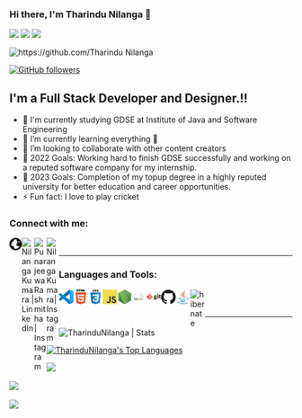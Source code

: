 ### Hi there, I'm Tharindu Nilanga 👋 




<img src="https://img.shields.io/static/v1?label=Sponsor&message=%E2%9D%A4&logo=GitHub&link=%3Curl%3E&color=f88379"> <img src="https://badges.pufler.dev/visits/M4cs/M4cs"> <img src="https://badges.pufler.dev/years/M4cs"> <p align="left"> <img src="https://komarev.com/ghpvc/?username=https://github.com/TharinduNilanga label=Profile%20views&color=0e75b6&style=flat" alt="https://github.com/Tharindu Nilanga" /> </p>

[![GitHub followers](https://img.shields.io/github/followers/https://github.com/TharinduNilanga.svg?style=social&label=Follow&maxAge=2592000)](https://github.com/TharinduNilanga?tab=followers)

## I'm a Full Stack Developer and Designer.!!

- 🔭 I'm currently studying GDSE at Institute of Java and Software Engineering
- 🌱 I’m currently learning everything 🤣
- 👯 I’m looking to collaborate with other content creators
- 🥅 2022 Goals: Working hard to finish GDSE successfully and working on a reputed software company for my internship.
- 🥅 2023 Goals: Completion of my topup degree in a highly reputed university for better education and career opportunities.
- ⚡ Fun fact: I love to play cricket

### Connect with me:

<a href="https://tharindunilanga.github.io/MyProfile/">
<img align="left" alt="Nilanga Kumara" width="22px" src="https://raw.githubusercontent.com/iconic/open-iconic/master/svg/globe.svg" /></a>



<a href="https://www.linkedin.com/in/tharindu-nilanga-093082226/">
<img align="left" alt="Nilanga Kumara | LinkedIn" width="22px" src="https://cdn.jsdelivr.net/npm/simple-icons@v3/icons/linkedin.svg" /></a>

<a href="https://www.instagram.com/punarjeewa_rashmitha/?hl=en">
<img align="left" alt="Punarjeewa Rashmitha | Instagram" width="22px" src="https://cdn.jsdelivr.net/npm/simple-icons@v3/icons/instagram.svg" /></a>

<a href="https://www.facebook.com/profile.php?id=100070008909827">
<img align="left" alt="Nilanga Kumara| Instagram" width="22px" src="https://cdn.jsdelivr.net/npm/simple-icons@v3/icons/facebook.svg" /></a>

<br />

---

### Languages and Tools:

<img align="left" alt="Visual Studio Code" width="26px" src="https://raw.githubusercontent.com/github/explore/80688e429a7d4ef2fca1e82350fe8e3517d3494d/topics/visual-studio-code/visual-studio-code.png" />
<img align="left" alt="HTML5" width="26px" src="https://raw.githubusercontent.com/github/explore/80688e429a7d4ef2fca1e82350fe8e3517d3494d/topics/html/html.png" />
<img align="left" alt="CSS3" width="26px" src="https://raw.githubusercontent.com/github/explore/80688e429a7d4ef2fca1e82350fe8e3517d3494d/topics/css/css.png" />
<img align="left" alt="JavaScript" width="26px" src="https://raw.githubusercontent.com/github/explore/80688e429a7d4ef2fca1e82350fe8e3517d3494d/topics/javascript/javascript.png" />
<img align="left" alt="Node.js" width="26px" src="https://raw.githubusercontent.com/github/explore/80688e429a7d4ef2fca1e82350fe8e3517d3494d/topics/nodejs/nodejs.png" />
<img align="left" alt="MySQL" width="26px" src="https://raw.githubusercontent.com/github/explore/80688e429a7d4ef2fca1e82350fe8e3517d3494d/topics/mysql/mysql.png" />
<img align="left" alt="Git" width="26px" src="https://raw.githubusercontent.com/github/explore/80688e429a7d4ef2fca1e82350fe8e3517d3494d/topics/git/git.png" />
<img align="left" alt="GitHub" width="26px" src="https://raw.githubusercontent.com/github/explore/78df643247d429f6cc873026c0622819ad797942/topics/github/github.png" />
<img align="left" alt="java" width="26px" src="https://raw.githubusercontent.com/devicons/devicon/master/icons/java/java-original.svg" />
<img align="left"  alt="hibernate" width="26px" src="https://www.vectorlogo.zone/logos/hibernate/hibernate-icon.svg" />

<br />
<br />

---

<p align="left"> <img src="https://github-readme-stats.vercel.app/api?username=TharinduNilanga&show_icons=true&theme=gotham" alt="TharinduNilanga | Stats" />

[comment]: <> (<p align="left"> <img src="https://github-readme-stats.vercel.app/api/top-langs/?username=TharinduNilanga&langs_count=5&theme=gotham" alt="TharinduNilanga | My GitHub Language Stats" />)
<p align="left"> <a href="https://github.com/TharinduNilanga/github-readme-stats"><img alt="TharinduNilanga's Top Languages" src="https://github-readme-stats.vercel.app/api/top-langs/?username=TharinduNilanga&langs_count=8&layout=compact&theme=gotham&hide_border=true&bg_color=1F222E&title_color=F85D7F&icon_color=F8D866&hide=Jupyter%20Notebook" height="192px"/></a> </p>

[![](https://github-readme-streak-stats.herokuapp.com?user=TharinduNilanga&theme=soft-green)](https://git.io/streak-stats)

![](https://github-profile-summary-cards.vercel.app/api/cards/profile-details?username=TharinduNilanga&theme=monokai)

![](https://github-profile-summary-cards.vercel.app/api/cards/stats?username=TharinduNilanga&theme=monokai)
